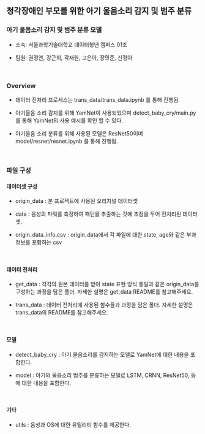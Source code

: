 ## 청각장애인 부모를 위한 아기 울음소리 감지 및 범주 분류

### 아기 울음소리 감지 및 범주 분류 모델

- 소속: 서울과학기술대학교 데이터청년 캠퍼스 01조

- 팀원: 권정연, 강근희, 곽재원, 고은아, 장민준, 신정아

<br>

### Overview

- 데이터 전처리 프로세스는 trans_data/trans_data.ipynb 를 통해 진행됨.

- 아기울음 소리 감지를 위해 YamNet이 사용되었으며 detect_baby_cry/main.py 를 통해 YamNet의 사용 예시를 확인 할 수 있다.

- 아기울음 소리 분류를 위해 사용된 모델은 ResNet50이며 model/resnet/resnet.ipynb 를 통해 진행됨.

<br>

### 파일 구성

#### 데이터셋 구성

- origin_data : 본 프로젝트에 사용된 오리지널 데이터셋

- data : 음성의 파워를 측정하여 패턴을 추출하는 것에 초점을 두어 전처리된 데이터셋.

- origin_data_info.csv : origin_data에서 각 파일에 대한 state, age와 같은 부과 정보를 포함하는 csv

<br>

#### 데이터 전처리

- get_data : 각각의 원본 데이터를 받아 state 표현 방식 통일과 같은 origin_data를 구성하는 과정을 담은 폴더. 자세한 설명은 get_data README를 참고해주세요.

- trans_data : 데이터 전처리에 사용된 함수들과 과정을 담은 폴더. 자세한 설명은 trans_data의 README를 참고해주세요.

<br>

#### 모델

- detect_baby_cry : 아기 울음소리를 감지하는 모델로 YamNet에 대한 내용을 포함한다.

- model : 아기의 울음소리 범주를 분류하는 모델로 LSTM, CRNN, ResNet50, 등에 대한 내용을 포함한다.

<br>

#### 기타

- utils : 음성과 OS에 대한 유틸리티 함수를 제공한다.
